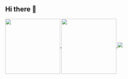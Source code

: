 ## Hi there 👋




<a href="https://github.com/anuraghazra/github-readme-stats">
  <img height=175 align="center" src="https://github-readme-stats.vercel.app/api?username=vitamoon&theme=nightowl&show_icons=true" />
</a>
<a href="https://github.com/anuraghazra/github-readme-stats">
  <img height=175 align="center" src="https://github-readme-stats.vercel.app/api/top-langs/?username=vitamoon&theme=nightowl&layout=compact" />
</a>

<a href='https://profile.codersrank.io/user/vitamoon/'>
  <img src='http://cr-skills-chart-widget.azurewebsites.net/api/api?username=vitamoon&padding=30'>
  </a>

